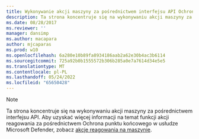 ```yaml
---
title: Wykonywanie akcji maszyny za pośrednictwem interfejsu API Ochrona punktu końcowego w usłudze Microsoft Defender
description: Ta strona koncentruje się na wykonywaniu akcji maszyny za pośrednictwem interfejsu API Ochrona punktu końcowego w usłudze Microsoft Defender.
ms.date: 08/28/2017
ms.reviewer: ''
manager: dansimp
ms.author: macapara
author: mjcaparas
ms.prod: w10
ms.openlocfilehash: 6a280e10b89fa8934186aab2a62e30b4ac3b6114
ms.sourcegitcommit: 725a92b0b1555572b306b285a0e7a7614d34e5e5
ms.translationtype: MT
ms.contentlocale: pl-PL
ms.lasthandoff: 05/24/2022
ms.locfileid: "65650428"
---
```

> [!NOTE]
> Ta strona koncentruje się na wykonywaniu akcji maszyny za pośrednictwem interfejsu API. Aby uzyskać więcej informacji na temat funkcji akcji reagowania za pośrednictwem Ochrona punktu końcowego w usłudze Microsoft Defender, zobacz [akcje reagowania na maszynie](/microsoft-365/security/defender-endpoint/respond-machine-alerts).
